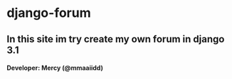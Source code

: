 # django-forum

## In this site im try create my own forum in django 3.1

#### Developer: Mercy (@mmaaiidd)
